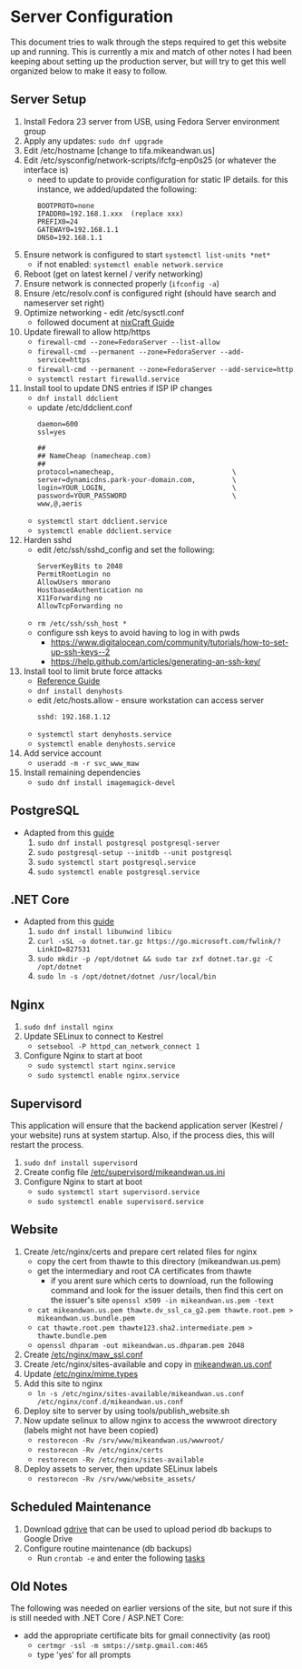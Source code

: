 # Server Configuration

This document tries to walk through the steps required to get this website up and running.  This is
currently a mix and match of other notes I had been keeping about setting up the production server, 
but will try to get this well organized below to make it easy to follow.


## Server Setup

1. Install Fedora 23 server from USB, using Fedora Server environment group
2. Apply any updates: `sudo dnf upgrade`
3. Edit /etc/hostname  [change to tifa.mikeandwan.us]
4. Edit /etc/sysconfig/network-scripts/ifcfg-enp0s25 (or whatever the interface is)
    - need to update to provide configuration for static IP details. for this instance, we added/updated the following:
        ```
        BOOTPROTO=none
        IPADDR0=192.168.1.xxx  (replace xxx)
        PREFIX0=24 
        GATEWAY0=192.168.1.1
        DNS0=192.168.1.1
        ```
5. Ensure network is configured to start `systemctl list-units *net*`
    - if not enabled:  `systemctl enable network.service`
6. Reboot (get on latest kernel / verify networking)
7. Ensure network is connected properly (`ifconfig -a`)
8. Ensure /etc/resolv.conf is configured right (should have search and nameserver set right)
9. Optimize networking - edit /etc/sysctl.conf
    - followed document at [nixCraft Guide](http://www.cyberciti.biz/tips/linux-unix-bsd-nginx-webserver-security.html)
10. Update firewall to allow http/https
    - `firewall-cmd --zone=FedoraServer --list-allow`
    - `firewall-cmd --permanent --zone=FedoraServer --add-service=https`
    - `firewall-cmd --permanent --zone=FedoraServer --add-service=http`
    - `systemctl restart firewalld.service`
11. Install tool to update DNS entries if ISP IP changes
    - `dnf install ddclient`
    - update /etc/ddclient.conf
        ```
        daemon=600
        ssl=yes

        ##
        ## NameCheap (namecheap.com)
        ##
        protocol=namecheap,                             \
        server=dynamicdns.park-your-domain.com,         \
        login=YOUR_LOGIN,                               \
        password=YOUR_PASSWORD                          \
        www,@,aeris
        ```
    - `systemctl start ddclient.service`
    - `systemctl enable ddclient.service`
12. Harden sshd
    - edit /etc/ssh/sshd_config and set the following:
        ```
        ServerKeyBits to 2048
        PermitRootLogin no
        AllowUsers mmorano
        HostbasedAuthentication no
        X11Forwarding no
        AllowTcpForwarding no
        ```
    - `rm /etc/ssh/ssh_host *`
    - configure ssh keys to avoid having to log in with pwds
        - https://www.digitalocean.com/community/tutorials/how-to-set-up-ssh-keys--2
        - https://help.github.com/articles/generating-an-ssh-key/
13. Install tool to limit brute force attacks
    - [Reference Guide](http://www.cyberciti.biz/faq/rhel-linux-block-ssh-dictionary-brute-force-attacks/)
    - `dnf install denyhosts` 
    - edit /etc/hosts.allow - ensure workstation can access server
        ```
        sshd: 192.168.1.12
        ```
    - `systemctl start denyhosts.service`
    - `systemctl enable denyhosts.service`
14. Add service account
    - `useradd -m -r svc_www_maw`
15. Install remaining dependencies
    - `sudo dnf install imagemagick-devel`


## PostgreSQL

- Adapted from this [guide](https://fedoraproject.org/wiki/PostgreSQL)
    1. `sudo dnf install postgresql postgresql-server`
    2. `sudo postgresql-setup --initdb --unit postgresql`
    3. `sudo systemctl start postgresql.service`
    4. `sudo systemctl enable postgresql.service`


## .NET Core

- Adapted from this [guide](https://www.microsoft.com/net)
    1. `sudo dnf install libunwind libicu`
    2. `curl -sSL -o dotnet.tar.gz https://go.microsoft.com/fwlink/?LinkID=827531`
    3. `sudo mkdir -p /opt/dotnet && sudo tar zxf dotnet.tar.gz -C /opt/dotnet`
    4. `sudo ln -s /opt/dotnet/dotnet /usr/local/bin`


## Nginx

1. `sudo dnf install nginx`
2. Update SELinux to connect to Kestrel
    - `setsebool -P httpd_can_network_connect 1`
3. Configure Nginx to start at boot
    - `sudo systemctl start nginx.service`
    - `sudo systemctl enable nginx.service`


## Supervisord

This application will ensure that the backend application server (Kestrel / your website)
runs at system startup.  Also, if the process dies, this will restart the process.

1. `sudo dnf install supervisord`
2. Create config file [/etc/supervisord/mikeandwan.us.ini](supervisord/mikeandwan.us.ini)
3. Configure Nginx to start at boot
    - `sudo systemctl start supervisord.service`
    - `sudo systemctl enable supervisord.service`


## Website

1. Create /etc/nginx/certs and prepare cert related files for nginx
    - copy the cert from thawte to this directory (mikeandwan.us.pem)
    - get the intermediary and root CA certificates from thawte
        - if you arent sure which certs to download, run the following command and look for the issuer details, 
          then find this cert on the issuer's site
          `openssl x509 -in mikeandwan.us.pem -text`
    - `cat mikeandwan.us.pem thawte.dv_ssl_ca_g2.pem thawte.root.pem > mikeandwan.us.bundle.pem`
    - `cat thawte.root.pem thawte123.sha2.intermediate.pem > thawte.bundle.pem`
    - `openssl dhparam -out mikeandwan.us.dhparam.pem 2048`
2. Create [/etc/nginx/maw_ssl.conf](nginx/maw_ssl.conf)
3. Create /etc/nginx/sites-available and copy in [mikeandwan.us.conf](nginx/mikeandwan.us.conf)
4. Update [/etc/nginx/mime.types](nginx/mime.types)
5. Add this site to nginx
    - `ln -s /etc/nginx/sites-available/mikeandwan.us.conf /etc/nginx/conf.d/mikeandwan.us.conf`
6. Deploy site to server by using tools/publish_website.sh
7. Now update selinux to allow nginx to access the wwwroot directory (labels might not have been copied)
    - `restorecon -Rv /srv/www/mikeandwan.us/wwwroot/`
    - `restorecon -Rv /etc/nginx/certs`
    - `restorecon -Rv /etc/nginx/sites-available`
8. Deploy assets to server, then update SELinux labels
    - `restorecon -Rv /srv/www/website_assets/`


## Scheduled Maintenance

1. Download [gdrive](https://github.com/prasmussen/gdrive) that can be used to upload period db backups to Google Drive
2. Configure routine maintenance (db backups)
    - Run `crontab -e` and enter the following [tasks](crontab/crontab.conf)


## Old Notes

The following was needed on earlier versions of the site, but not sure if this is
still needed with .NET Core / ASP.NET Core:

- add the appropriate certificate bits for gmail connectivity (as root)
    - `certmgr -ssl -m smtps://smtp.gmail.com:465`
    - type 'yes' for all prompts

